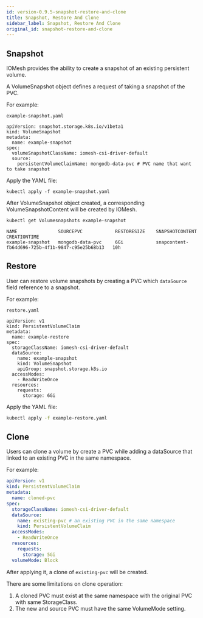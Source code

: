 ```yaml
---
id: version-0.9.5-snapshot-restore-and-clone
title: Snapshot, Restore And Clone
sidebar_label: Snapshot, Restore And Clone
original_id: snapshot-restore-and-clone
---
```


## Snapshot

IOMesh provides the ability to create a snapshot of an existing persistent volume.

A VolumeSnapshot object defines a request of taking a snapshot of the PVC.

For example:

```text
example-snapshot.yaml
```

```output
apiVersion: snapshot.storage.k8s.io/v1beta1
kind: VolumeSnapshot
metadata:
  name: example-snapshot
spec:
  volumeSnapshotClassName: iomesh-csi-driver-default
  source:
    persistentVolumeClaimName: mongodb-data-pvc # PVC name that want to take snapshot
```

Apply the YAML file:

```text
kubectl apply -f example-snapshot.yaml
```

After VolumeSnapshot object created, a corresponding VolumeSnapshotContent will be created by IOMesh.

```bash
kubectl get Volumesnapshots example-snapshot
```

```output
NAME               SOURCEPVC            RESTORESIZE    SNAPSHOTCONTENT                                    CREATIONTIME
example-snapshot   mongodb-data-pvc     6Gi            snapcontent-fb64d696-725b-4f1b-9847-c95e25b68b13   10h
```

## Restore

User can restore volume snapshots by creating a PVC which `dataSource` field reference to a snapshot.

For example:

```text
restore.yaml
```

```output
apiVersion: v1
kind: PersistentVolumeClaim
metadata:
  name: example-restore
spec:
  storageClassName: iomesh-csi-driver-default
  dataSource:
    name: example-snapshot
    kind: VolumeSnapshot
    apiGroup: snapshot.storage.k8s.io
  accessModes:
    - ReadWriteOnce
  resources:
    requests:
      storage: 6Gi
```

Apply the YAML file:

```bash
kubectl apply -f example-restore.yaml
```

## Clone

Users can clone a volume by create a PVC while adding a dataSource that linked to an existing PVC in the same namespace.

For example:

```yaml
apiVersion: v1
kind: PersistentVolumeClaim
metadata:
  name: cloned-pvc
spec:
  storageClassName: iomesh-csi-driver-default
  dataSource:
    name: existing-pvc # an existing PVC in the same namespace
    kind: PersistentVolumeClaim
  accessModes:
    - ReadWriteOnce
  resources:
    requests:
      storage: 5Gi
  volumeMode: Block
```

After applying it, a clone of `existing-pvc` will be created.

There are some limitations on clone operation:

1. A cloned PVC must exist at the same namespace with the original PVC with same StorageClass.
2. The new and source PVC must have the same VolumeMode setting.

